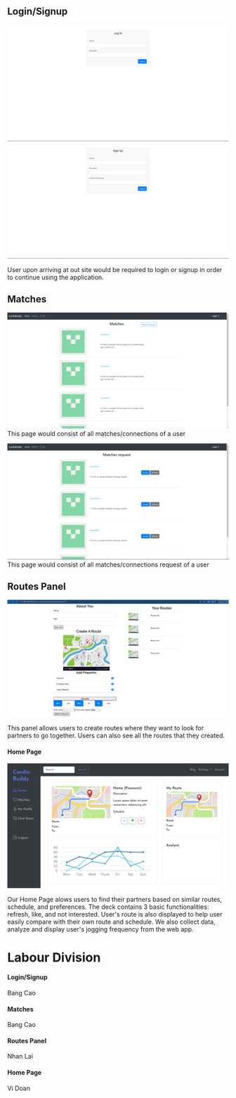## Login/Signup

![login](./img/login.png)
![signup](./img/signup.png)

User upon arriving at out site would be required to login or signup in order to continue using the application.

## Matches

![matches](./img/matches.png)
This page would consist of all matches/connections of a user

![matches](./img/matchRequest.png)
This page would consist of all matches/connections request of a user

## Routes Panel

![routesPanel](./img/routesPanel.png)

This panel allows users to create routes where they want to look for partners to go together. 
Users can also see all the routes that they created.

#### Home Page

![home](./img/home.png)

Our Home Page alows users to find their partners based on similar routes, schedule, and preferences. The deck contains 3 basic functionalities: refresh, like, and not interested. User's route is also displayed to help user easily compare with their own route and schedule. We also collect data, analyze and display user's jogging frequency from the web app.

# Labour Division

#### Login/Signup

Bang Cao

#### Matches

Bang Cao

#### Routes Panel

Nhan Lai

#### Home Page

Vi Doan
